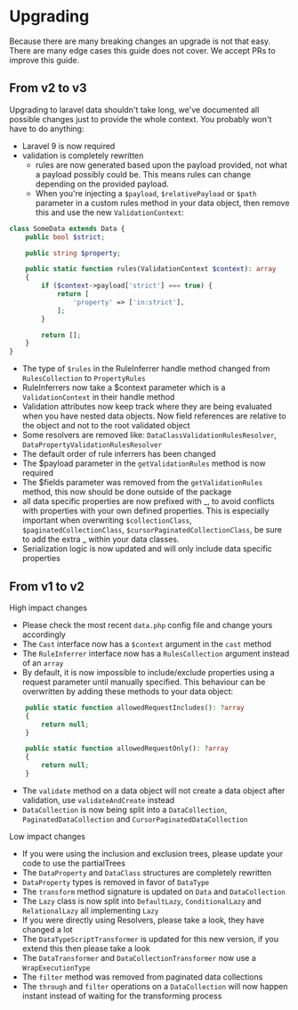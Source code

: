 # Upgrading

Because there are many breaking changes an upgrade is not that easy. There are many edge cases this guide does not cover. We accept PRs to improve this guide.

## From v2 to v3

Upgrading to laravel data shouldn't take long, we've documented all possible changes just to provide the whole context. You probably won't have to do anything:

- Laravel 9 is now required
- validation is completely rewritten 
  - rules are now generated based upon the payload provided, not what a payload possibly could be. This means rules can change depending on the provided payload.
  - When you're injecting a `$payload`, `$relativePayload` or `$path` parameter in a custom rules method in your data object, then remove this and use the new `ValidationContext`:

```php
class SomeData extends Data {
    public bool $strict;

    public string $property;

    public static function rules(ValidationContext $context): array
    {
        if ($context->payload['strict'] === true) {
            return [
                'property' => ['in:strict'],
            ];
        }

        return [];
    }
}
```
  - The type of `$rules` in the RuleInferrer handle method changed from `RulesCollection` to `PropertyRules`
  - RuleInferrers now take a $context parameter which is a `ValidationContext` in their handle method
  - Validation attributes now keep track where they are being evaluated when you have nested data objects. Now field references are relative to the object and not to the root validated object
  - Some resolvers are removed like: `DataClassValidationRulesResolver`, `DataPropertyValidationRulesResolver`
  - The default order of rule inferrers has been changed
  - The $payload parameter in the `getValidationRules` method is now required
  - The $fields parameter was removed from the `getValidationRules` method, this now should be done outside of the package 
- all data specific properties are now prefixed with _, to avoid conflicts with properties with your own defined properties. This is especially important when overwriting `$collectionClass`, `$paginatedCollectionClass`, `$cursorPaginatedCollectionClass`, be sure to add the extra _ within your data classes.
- Serialization logic is now updated and will only include data specific properties

## From v1 to v2

High impact changes

- Please check the most recent `data.php` config file and change yours accordingly
- The `Cast` interface now has a `$context` argument in the `cast` method
- The `RuleInferrer` interface now has a `RulesCollection` argument instead of an `array`
- By default, it is now impossible to include/exclude properties using a request parameter until manually specified. This behaviour can be overwritten by adding these methods to your data object:
```php
    public static function allowedRequestIncludes(): ?array
    {
        return null;
    }

    public static function allowedRequestOnly(): ?array
    {
        return null;
    }
```
- The `validate` method on a data object will not create a data object after validation, use `validateAndCreate` instead
- `DataCollection` is now being split into a `DataCollection`, `PaginatedDataCollection` and `CursorPaginatedDataCollection`

Low impact changes

- If you were using the inclusion and exclusion trees, please update your code to use the partialTrees
- The `DataProperty` and `DataClass` structures are completely rewritten
- `DataProperty` types is removed in favor of `DataType`
- The `transform` method signature is updated on `Data` and `DataCollection`
- The `Lazy` class is now split into `DefaultLazy`, `ConditionalLazy` and `RelationalLazy` all implementing `Lazy`
- If you were directly using Resolvers, please take a look, they have changed a lot
- The `DataTypeScriptTransformer` is updated for this new version, if you extend this then please take a look
- The `DataTransformer` and `DataCollectionTransformer` now use a `WrapExecutionType`
- The `filter` method was removed from paginated data collections
- The `through` and `filter` operations on a `DataCollection` will now happen instant instead of waiting for the transforming process
